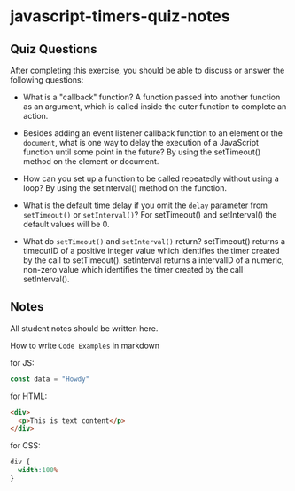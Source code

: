 # javascript-timers-quiz-notes

## Quiz Questions

After completing this exercise, you should be able to discuss or answer the following questions:

- What is a "callback" function?
A function passed into another function as an argument, which is called inside the outer function to complete an action.

- Besides adding an event listener callback function to an element or the `document`, what is one way to delay the execution of a JavaScript function until some point in the future?
By using the setTimeout() method on the element or document.

- How can you set up a function to be called repeatedly without using a loop?
By using the setInterval() method on the function.

- What is the default time delay if you omit the `delay` parameter from `setTimeout()` or `setInterval()`?
For setTimeout() and setInterval() the default values will be 0.

- What do `setTimeout()` and `setInterval()` return?
setTimeout() returns a timeoutID of a positive integer value which identifies the timer created by the call to setTimeout().
setInterval returns a intervalID of a numeric, non-zero value which identifies the timer created by the call setInterval().
## Notes

All student notes should be written here.


How to write `Code Examples` in markdown

for JS:
```javascript
const data = "Howdy"
```

for HTML:
```html
<div>
  <p>This is text content</p>
</div>
```

for CSS:
```css
div {
  width:100%
}
```
